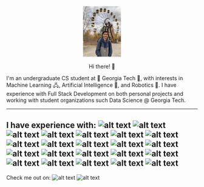 <div id="header" align="center">
  <img src="https://github.com/Sebiancoder/Sebiancoder/blob/main/IMG_8423%20(1).jpg" width="100" border-radius="50"/>
  <p>Hi there! 👋</p>
</div>

I'm an undergraduate CS student at 🐝 Georgia Tech 🐝, with interests in Machine Learning 🖧, Artificial Intelligence 🧠, and Robotics 🤖. I have experience with Full Stack Development on both personal projects and working with student organizations such Data Science @ Georgia Tech.

---
I have experience with:
![alt text](https://img.shields.io/badge/-Autodesk-0696D7.svg?&style=flat&logo=autodesk&logoColor=white)
![alt text](https://img.shields.io/badge/-Bootstrap-7952B3.svg?&style=flat&logo=bootstrap&logoColor=white)
![alt text](https://img.shields.io/badge/-A8B9CC.svg?&style=flat&logo=c&logoColor=white)
![alt text](https://img.shields.io/badge/-CSS3-1572B6.svg?&style=flat&logo=css3&logoColor=white)
![alt text](https://img.shields.io/badge/-Firebase-FFCA28.svg?&style=flat&logo=firebase&logoColor=white)
![alt text](https://img.shields.io/badge/-Flask-000000.svg?&style=flat&logo=flask&logoColor=white)
![alt text](https://img.shields.io/badge/-Git-F05032.svg?&style=flat&logo=git&logoColor=white)
![alt text](https://img.shields.io/badge/-HTML5-E34F26.svg?&style=flat&logo=html5&logoColor=white)
![alt text](https://img.shields.io/badge/-JavaScript-F7DF1E.svg?&style=flat&logo=javascript&logoColor=white)
![alt text](https://img.shields.io/badge/-jQuery-0769AD.svg?&style=flat&logo=jquery&logoColor=white)
![alt text](https://img.shields.io/badge/-Leaflet-199900.svg?&style=flat&logo=leaflet&logoColor=white)
![alt text](https://img.shields.io/badge/-Mapbox-000000.svg?&style=flat&logo=mapbox&logoColor=white)
![alt text](https://img.shields.io/badge/-MySQL-4479A1.svg?&style=flat&logo=mysql&logoColor=white)
![alt text](https://img.shields.io/badge/-npm-CB3837.svg?&style=flat&logo=npm&logoColor=white)
![alt text](https://img.shields.io/badge/-NumPy-013243.svg?&style=flat&logo=numpy&logoColor=white)
![alt text](https://img.shields.io/badge/-OpenStreetMap-7EBC6F.svg?&style=flat&logo=openstreetmap&logoColor=white)
![alt text](https://img.shields.io/badge/-Pandas-150458.svg?&style=flat&logo=pandas&logoColor=white)
![alt text](https://img.shields.io/badge/-PHP-777BB4.svg?&style=flat&logo=php&logoColor=white)
![alt text](https://img.shields.io/badge/-Python-3776AB.svg?&style=flat&logo=python&logoColor=white)
![alt text](https://img.shields.io/badge/-PyTorch-EE4C2C.svg?&style=flat&logo=pytorch&logoColor=white)
![alt text](https://img.shields.io/badge/-React-61DAFB.svg?&style=flat&logo=react&logoColor=white)
![alt text](https://img.shields.io/badge/-Scikit--learn-F7931E.svg?&style=flat&logo=scikit-learn&logoColor=white)
---
Check me out on:
![alt text](https://img.shields.io/badge/Youtube-@sebastianjaskowski-FF0000.svg?&style=flat&logo=youtube)
![alt text](https://img.shields.io/badge/Instagram-@sebastian__jaskowski-E4405F.svg?&style=flat&logo=instagram)


